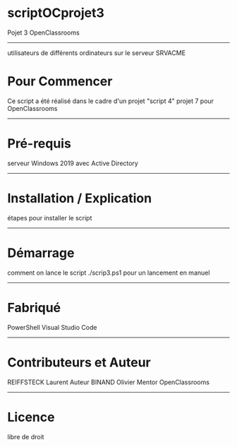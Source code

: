 # scriptOCprojet3
Pojet 3 OpenClassrooms

***

utilisateurs de différents ordinateurs sur le serveur SRVACME 

# Pour Commencer
Ce script a été réalisé dans le cadre d'un projet "script 4" projet 7 pour OpenClassrooms

***

# Pré-requis
serveur Windows 2019 avec Active Directory

***

# Installation / Explication 
étapes pour installer le script

***

# Démarrage
comment on lance le script
./scrip3.ps1 pour un lancement en manuel

***

# Fabriqué 
PowerShell
Visual Studio Code

***

# Contributeurs et Auteur
REIFFSTECK Laurent Auteur 
BINAND Olivier Mentor OpenClassrooms

***

# Licence
libre de droit
